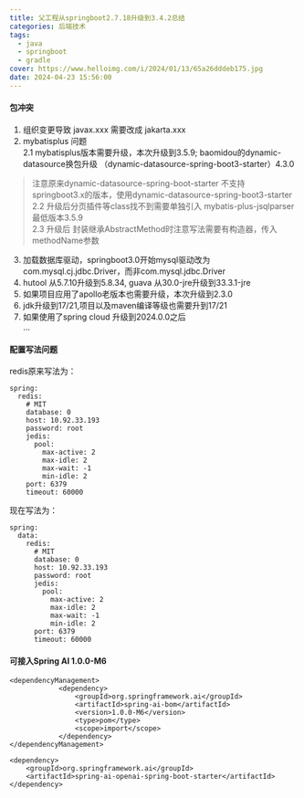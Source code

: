 ```yaml
---
title: 父工程从springboot2.7.18升级到3.4.2总结
categories: 后端技术 
tags:
  - java
  - springboot
  - gradle
cover: https://www.helloimg.com/i/2024/01/13/65a26dddeb175.jpg
date: 2024-04-23 15:56:00
---
```


#### 包冲突
1. 组织变更导致 javax.xxx 需要改成 jakarta.xxx 
2. mybatisplus 问题  
	2.1 mybatisplus版本需要升级，本次升级到3.5.9; baomidou的dynamic-datasource换包升级 （dynamic-datasource-spring-boot3-starter）4.3.0  
> 注意原来dynamic-datasource-spring-boot-starter 不支持springboot3.x的版本，使用dynamic-datasource-spring-boot3-starter  
	2.2 升级后分页插件等class找不到需要单独引入 mybatis-plus-jsqlparser 最低版本3.5.9   
	2.3 升级后 封装继承AbstractMethod时注意写法需要有构造器，传入methodName参数 
3. 加载数据库驱动，springboot3.0开始mysql驱动改为com.mysql.cj.jdbc.Driver，而非com.mysql.jdbc.Driver	
4. hutool 从5.7.10升级到5.8.34, guava 从30.0-jre升级到33.3.1-jre
5. 如果项目应用了apollo老版本也需要升级，本次升级到2.3.0
6. jdk升级到17/21,项目以及maven编译等级也需要升到17/21
7. 如果使用了spring cloud 升级到2024.0.0之后  
...

#### 配置写法问题

redis原来写法为：
~~~
spring:
  redis:
    # MIT
    database: 0
    host: 10.92.33.193
    password: root
    jedis:
      pool:
        max-active: 2
        max-idle: 2
        max-wait: -1
        min-idle: 2
    port: 6379
    timeout: 60000
~~~
现在写法为：
~~~
spring:
  data:
    redis:
      # MIT
      database: 0
      host: 10.92.33.193
      password: root
      jedis:
        pool:
          max-active: 2
          max-idle: 2
          max-wait: -1
          min-idle: 2
      port: 6379
      timeout: 60000
~~~



#### 可接入Spring AI 1.0.0-M6
~~~
<dependencyManagement>
            <dependency>
                <groupId>org.springframework.ai</groupId>
                <artifactId>spring-ai-bom</artifactId>
                <version>1.0.0-M6</version>
                <type>pom</type>
                <scope>import</scope>
            </dependency>
</dependencyManagement>

<dependency>
    <groupId>org.springframework.ai</groupId>
    <artifactId>spring-ai-openai-spring-boot-starter</artifactId>
</dependency>
~~~

